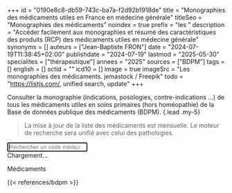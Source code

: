 +++
id = "0190e8c8-db59-743c-ba7a-f2d92b1918de"
title = "Monographies des médicaments utiles en France en médecine générale"
titleSeo = "Monographies des médicaments"
noindex = true
prefix = "les "
description = "Accéder facilement aux monographies et résumé des caractéristiques des produits (RCP) des médicaments utiles en médecine générale"
synonyms = []
auteurs = ["Jean-Baptiste FRON"]
date = "2024-07-19T11:38:45+02:00"
publishdate = "2024-07-19"
lastmod = "2025-05-30"
specialites = ["thérapeutique"]
annees = "2025"
sources = ["BDPM"]
tags = []
english = []
sctid = ""
icd10 = []
image = true
imageSrc = "Les monographies des médicaments. jemastock / Freepik"
todo = "<https://listjs.com/>, unified search, update"
+++

Consulter la monographie (indications, posologies, contre-indications ...) de tous les médicaments utiles en soins primaires (hors homéopathie) de la Base de données publique des médicaments (BDPM).
{.lead .my-5}

> La mise à jour de la liste des médicaments est mensuelle. Le moteur de recherche sera unifié avec celui des pathologies.

<div class="textfield-box form-ripple-nolabel form-ripple-bottom" style="position: sticky; top: 80px; backdrop-filter: blur(10px); z-index: 160">
  <input type="search" class="form-control form-group" id="search-input-med" placeholder="Rechercher un code médicament ..." autofocus>
</div>
<div id="spinner">Chargement...</div>
<p><span id="result-count"></span> Médicaments</p>
<div id="medication-list" class="list-group">
  <p id="no-results" class="list-group-item mb-0" style="display:none">Aucun résultat</p>
</div>

<script type="module">
async function loadData() {
  const spinner = document.getElementById('spinner');
  spinner.style.display = 'block'; // Afficher le spinner
try {
// Charger le fichier JSON au chargement de la page
const response = await fetch('/data/bdpm-search.json');
const data = await response.json();
const medicationList = document.getElementById('medication-list');
const searchInput = document.getElementById('search-input-med');
const resultCount = document.getElementById('result-count');
const noResults = document.getElementById('no-results');

// Afficher la liste des libellés
data.forEach(item => {
  const a = document.createElement('a');
  if ('procedure' in item) {
    a.href = `https://bdpm.ansm.sante.fr/medicament/${item.cis}/extrait#tab-rcp-et-notice`;
  } else {
    a.href = `https://bdpm.ansm.sante.fr/medicament/${item.cis}/extrait#tab-rcp`;
  }
  a.textContent = item.libelle;
  a.target = "_blank";
  a.classList.add('list-group-item', 'list-group-item-action');
  a.dataset.dci = item.dci;
  medicationList.appendChild(a);
  });
  // Filtrer la liste des codes CIS en fonction de la recherche
  searchInput.addEventListener('input', () => {
    const filter = searchInput.value.trim().toUpperCase();
    const li = medicationList.getElementsByTagName('a');
    let count = 0;

    for (let i = 0; i < li.length; i++) {
        const libelle = li[i].textContent || li[i].innerText;
        const dci = li[i].dataset.dci;
        if (libelle.toUpperCase().indexOf(filter) > -1 || dci.toUpperCase().indexOf(filter) > -1) {
          li[i].style.display = "";
          count++;
        } else {
          li[i].style.display = "none";
        }
    }
  resultCount.textContent = count; // Mettre à jour le compteur

  if (count === 0) {
    noResults.style.display = "block"; // Afficher le message "Aucun résultat"
  } else {
    noResults.style.display = "none"; // Masquer le message "Aucun résultat"
  }
  });
  } catch (error) {
    console.error('Erreur lors du chargement des données :', error);
  } finally {
    spinner.style.display = 'none'; // Masquer le spinner
  }
}
loadData();
</script>

{{< references/bdpm >}}
